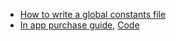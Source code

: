 - [How to write a global constants file](https://www.luby.info/2015/02/15/swift-constants-files.html)
- [In app purchase guide](https://www.appcoda.com/in-app-purchases-guide/), [Code](https://github.com/appcoda/In-app-Purchase-Game-Demo)
